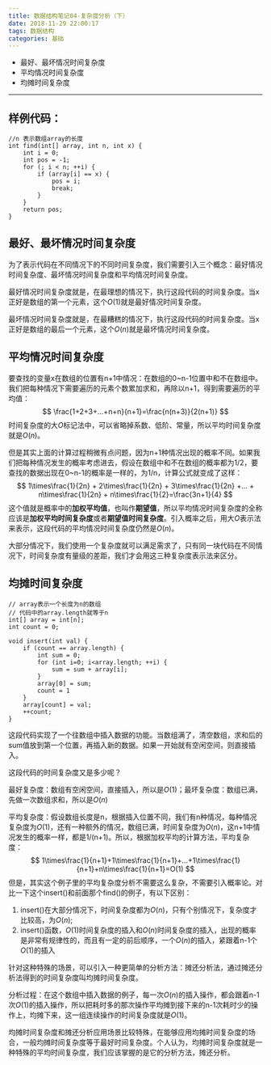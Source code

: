 ```yaml
---
title: 数据结构笔记04-复杂度分析（下）
date: 2018-11-29 22:00:17
tags: 数据结构
categories: 基础
---
```


* 最好、最坏情况时间复杂度
* 平均情况时间复杂度
* 均摊时间复杂度

------

<!-- more -->

## 样例代码：

```
//n 表示数组array的长度
int find(int[] array, int n, int x) {
    int i = 0;
    int pos = -1;
    for (; i < n; ++i) {
        if (array[i] == x) {
            pos = i;
            break;
        }
    }
    return pos;
}
```



## 最好、最坏情况时间复杂度

为了表示代码在不同情况下的不同时间复杂度，我们需要引入三个概念：最好情况时间复杂度、最坏情况时间复杂度和平均情况时间复杂度。

最好情况时间复杂度就是，在最理想的情况下，执行这段代码的时间复杂度。当x正好是数组的第一个元素，这个$O(1)$就是最好情况时间复杂度。

最坏情况时间复杂度就是，在最糟糕的情况下，执行这段代码的时间复杂度。当x正好是数组的最后一个元素，这个$O(n)$就是最坏情况时间复杂度。

## 平均情况时间复杂度

要查找的变量x在数组的位置有n+1中情况：在数组的0~n-1位置中和不在数组中。我们把每种情况下需要遍历的元素个数累加求和，再除以n+1，得到需要遍历的平均值：
$$
\frac{1+2+3+...+n+n}{n+1}=\frac{n(n+3)}{2(n+1)}
$$
时间复杂度的大$O$标记法中，可以省略掉系数、低阶、常量，所以平均时间复杂度就是$O(n)$。

但是其实上面的计算过程稍微有点问题，因为n+1种情况出现的概率不同。如果我们把每种情况发生的概率考虑进去，假设在数组中和不在数组的概率都为1/2，要查找的数据出现在0~n-1的概率是一样的，为1/n，计算公式就变成了这样：
$$
1\times\frac{1}{2n} + 2\times\frac{1}{2n} + 3\times\frac{1}{2n} +... + n\times\frac{1}{2n} + n\times\frac{1}{2}=\frac{3n+1}{4}
$$
这个值就是概率中的**加权平均值**，也叫作**期望值**，所以平均情况时间复杂度的全称应该是**加权平均时间复杂度**或者**期望值时间复杂度**。引入概率之后，用大$O$表示法来表示，这段代码的平均情况时间复杂度仍然是$O(n)$。

大部分情况下，我们使用一个复杂度就可以满足需求了，只有同一块代码在不同情况下，时间复杂度有量级的差距，我们才会用这三种复杂度表示法来区分。

## 均摊时间复杂度

```
// array表示一个长度为n的数组
// 代码中的array.length就等于n
int[] array = int[n];
int count = 0;

void insert(int val) {
    if (count == array.length) {
        int sum = 0;
        for (int i=0; i<array.length; ++i) {
            sum = sum + array[i];
        }
        array[0] = sum;
        count = 1
    }
    array[count] = val;
    ++count;
}
```

这段代码实现了一个往数组中插入数据的功能。当数组满了，清空数组，求和后的sum值放到第一个位置，再插入新的数据。如果一开始就有空闲空间，则直接插入。

这段代码的时间复杂度又是多少呢？

最好复杂度：数组有空闲空间，直接插入，所以是$O(1)$；最坏复杂度：数组已满，先做一次数组求和，所以是$O(n)$

平均复杂度：假设数组长度是n，根据插入位置不同，我们有n种情况，每种情况复杂度为$O(1)$，还有一种额外的情况，数组已满，时间复杂度为$O(n)$，这n+1中情况发生的概率一样，都是1/(n+1)。所以，根据加权平均的计算方法，平均复杂度：
$$
1\times\frac{1}{n+1}+1\times\frac{1}{n+1}+...+1\times\frac{1}{n+1}+n\times\frac{1}{n+1}=O(1)
$$
但是，其实这个例子里的平均复杂度分析不需要这么复杂，不需要引入概率论。对比一下这个insert()和前面那个find()的例子，有以下区别：

1. insert()在大部分情况下，时间复杂度都为$O(n)$，只有个别情况下，复杂度才比较高，为$O(n)$;
2. insert()函数，$O(1)$时间复杂度的插入和$O(n)$时间复杂度的插入，出现的概率是非常有规律性的，而且有一定的前后顺序，一个$O(n)$的插入，紧跟着n-1个$O(1)​$的插入

针对这种特殊的场景，可以引入一种更简单的分析方法：摊还分析法，通过摊还分析法得到的时间复杂度叫均摊时间复杂度。

分析过程：在这个数组中插入数据的例子，每一次$O(n)$的插入操作，都会跟着n-1次$O(1)$的插入操作，所以把耗时多的那次操作平均摊到接下来的n-1次耗时少的操作上，均摊下来，这一组连续操作的时间复杂度就是$O(1)$。

均摊时间复杂度和摊还分析应用场景比较特殊，在能够应用均摊时间复杂度的场合，一般均摊时间复杂度等于最好时间复杂度。个人认为，均摊时间复杂度就是一种特殊的平均时间复杂度，我们应该掌握的是它的分析方法，摊还分析。